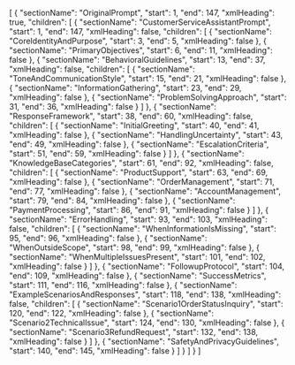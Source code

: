 
[
  {
    "sectionName": "OriginalPrompt",
    "start": 1,
    "end": 147,
    "xmlHeading": true,
    "children": [
      {
        "sectionName": "CustomerServiceAssistantPrompt",
        "start": 1,
        "end": 147,
        "xmlHeading": false,
        "children": [
          {
            "sectionName": "CoreIdentityAndPurpose",
            "start": 3,
            "end": 5,
            "xmlHeading": false
          },
          {
            "sectionName": "PrimaryObjectives",
            "start": 6,
            "end": 11,
            "xmlHeading": false
          },
          {
            "sectionName": "BehavioralGuidelines",
            "start": 13,
            "end": 37,
            "xmlHeading": false,
            "children": [
              {
                "sectionName": "ToneAndCommunicationStyle",
                "start": 15,
                "end": 21,
                "xmlHeading": false
              },
              {
                "sectionName": "InformationGathering",
                "start": 23,
                "end": 29,
                "xmlHeading": false
              },
              {
                "sectionName": "ProblemSolvingApproach",
                "start": 31,
                "end": 36,
                "xmlHeading": false
              }
            ]
          },
          {
            "sectionName": "ResponseFramework",
            "start": 38,
            "end": 60,
            "xmlHeading": false,
            "children": [
              {
                "sectionName": "InitialGreeting",
                "start": 40,
                "end": 41,
                "xmlHeading": false
              },
              {
                "sectionName": "HandlingUncertainty",
                "start": 43,
                "end": 49,
                "xmlHeading": false
              },
              {
                "sectionName": "EscalationCriteria",
                "start": 51,
                "end": 59,
                "xmlHeading": false
              }
            ]
          },
          {
            "sectionName": "KnowledgeBaseCategories",
            "start": 61,
            "end": 92,
            "xmlHeading": false,
            "children": [
              {
                "sectionName": "ProductSupport",
                "start": 63,
                "end": 69,
                "xmlHeading": false
              },
              {
                "sectionName": "OrderManagement",
                "start": 71,
                "end": 77,
                "xmlHeading": false
              },
              {
                "sectionName": "AccountManagement",
                "start": 79,
                "end": 84,
                "xmlHeading": false
              },
              {
                "sectionName": "PaymentProcessing",
                "start": 86,
                "end": 91,
                "xmlHeading": false
              }
            ]
          },
          {
            "sectionName": "ErrorHandling",
            "start": 93,
            "end": 103,
            "xmlHeading": false,
            "children": [
              {
                "sectionName": "WhenInformationIsMissing",
                "start": 95,
                "end": 96,
                "xmlHeading": false
              },
              {
                "sectionName": "WhenOutsideScope",
                "start": 98,
                "end": 99,
                "xmlHeading": false
              },
              {
                "sectionName": "WhenMultipleIssuesPresent",
                "start": 101,
                "end": 102,
                "xmlHeading": false
              }
            ]
          },
          {
            "sectionName": "FollowupProtocol",
            "start": 104,
            "end": 109,
            "xmlHeading": false
          },
          {
            "sectionName": "SuccessMetrics",
            "start": 111,
            "end": 116,
            "xmlHeading": false
          },
          {
            "sectionName": "ExampleScenariosAndResponses",
            "start": 118,
            "end": 138,
            "xmlHeading": false,
            "children": [
              {
                "sectionName": "Scenario1OrderStatusInquiry",
                "start": 120,
                "end": 122,
                "xmlHeading": false
              },
              {
                "sectionName": "Scenario2TechnicalIssue",
                "start": 124,
                "end": 130,
                "xmlHeading": false
              },
              {
                "sectionName": "Scenario3RefundRequest",
                "start": 132,
                "end": 138,
                "xmlHeading": false
              }
            ]
          },
          {
            "sectionName": "SafetyAndPrivacyGuidelines",
            "start": 140,
            "end": 145,
            "xmlHeading": false
          }
        ]
      }
    ]
  }
]
